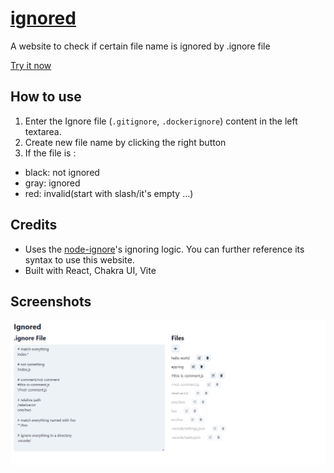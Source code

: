 # [ignored](https://ascodeasice.github.io/ignored/)

A website to check if certain file name is ignored by .ignore file

[Try it now](https://ascodeasice.github.io/ignored/)

## How to use

1. Enter the Ignore file (`.gitignore`, `.dockerignore`) content in the left textarea.
2. Create new file name by clicking the right button
3. If the file is :

- black: not ignored
- gray: ignored
- red: invalid(start with slash/it's empty ...)

## Credits

- Uses the [node-ignore](https://github.com/kaelzhang/node-ignore)'s ignoring logic. You can further reference its syntax to use this website.
- Built with React, Chakra UI, Vite

## Screenshots

![screenshot](./doc/image/screenshot.png)
